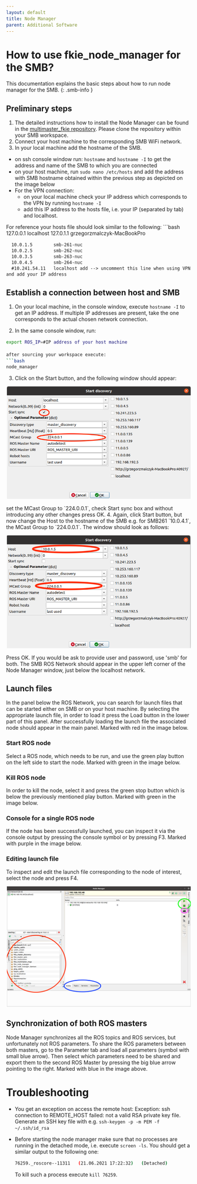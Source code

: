 ```yaml
---
layout: default
title: Node Manager
parent: Additional Software
---
```


# How to use fkie_node_manager for the SMB?
This documentation explains the basic steps about how to run node manager for the SMB.
{: .smb-info }

## Preliminary steps
1. The detailed instructions how to install the Node Manager can be found in the [multimaster_fkie repository](https://github.com/ETHZ-RobotX/multimaster_fkie). Please clone the repository within your SMB workspace.
2. Connect your host machine to the corresponding SMB WiFi network.
3. In your local machine add the hostname of the SMB.
  - on ssh console window run: `hostname` and `hostname -I` to get the address and name of the SMB to which you are connected
  - on your host machine, run `sudo nano /etc/hosts` and add the address with SMB hostname obtained within the previous step as depicted on the image below
  - For the VPN connection:
    * on your local machine check your IP address which corresponds to the VPN by running `hostname -I`
    * add this IP address to the hosts file, i.e. your IP (separated by tab) and localhost.

  For reference your hosts file should look similar to the following:
      ```bash
      127.0.0.1       localhost
      127.0.1.1       grzegorzmalczyk-MacBookPro

      10.0.1.5        smb-261-nuc
      10.0.2.5        smb-262-nuc
      10.0.3.5        smb-263-nuc
      10.0.4.5        smb-264-nuc
      #10.241.54.11   localhost add --> uncomment this line when using VPN and add your IP address

## Establish a connection between host and SMB
1. On your local machine, in the console window, execute `hostname -I` to get an IP address. If multiple IP addresses are present, take the one corresponds to the actual chosen network connection.

2. In the same console window, run:
```bash
export ROS_IP=#IP address of your host machine

after sourcing your workspace execute:
```bash
node_manager
```
3. Click on the Start button, and the following window should appear:
<p align="center">
  <img style="right;"  src="../images/NodeManagerHost.png" width="500" title="Node Manager: Host start discovery">
</p>
set the MCast Group to `224.0.0.1`, check Start sync box and without introducing any other changes press OK.
4. Again, click Start button, but now change the Host to the hostname of the SMB e.g. for SMB261 `10.0.4.1`, the MCast Group to `224.0.0.1`. The window should look as follows:
<p align="center">
  <img style="right;"  src="../images/NodeManagerSMB.png" width="500" title="Node Manager: SMB start discovery">
</p>
Press OK. If you would be ask to provide user and password, use 'smb' for both.
The SMB ROS Network should appear in the upper left corner of the Node Manager window, just below the localhost network.

## Launch files
In the panel below the ROS Network, you can search for launch files that can be started either on SMB or on your host machine. By selecting the appropriate launch file, in order to load it press the Load button in the lower part of this panel. After successfully loading the launch file the associated node should appear in the main panel. Marked with red in the image below.

### Start ROS node
Select a ROS node, which needs to be run, and use the green play button on the left side to start the node. Marked with green in the image below.

### Kill ROS node
In order to kill the node, select it and press the green stop button which is below the previously mentioned play button. Marked with green in the image below.

### Console for a single ROS node
If the node has been successfully launched, you can inspect it via the console output by pressing the console symbol or by pressing F3. Marked with purple in the image below.


### Editing launch file
To inspect and edit the launch file corresponding to the node of interest, select the node and press F4.

<p align="center">
  <img style="right;"  src="../images/NodeManager.png" width="500" title="Node Manager">
</p>

## Synchronization of both ROS masters
Node Manager synchronizes all the ROS topics and ROS services, but unfortunately not ROS parameters. To share the ROS parameters between both masters, go to the Parameter tab and load all parameters (symbol with small blue arrow). Then select which parameters need to be shared and export them to the second ROS Master by pressing the big blue arrow pointing to the right. Marked with blue in the image above.

# Troubleshooting
  - You get an exception on access the remote host: Exception: ssh connection to REMOTE_HOST failed: not a valid RSA private key file. Generate an SSH key file with e.g. `ssh-keygen -p -m PEM -f ~/.ssh/id_rsa`
  - Before starting the node manager make sure that no processes are running in the detached mode, i.e. execute `screen -ls`. You should get a similar output to the following one:
    ```bash
    76259._roscore--11311	(21.06.2021 17:22:32)	(Detached)
    ```

    To kill such a process execute `kill 76259`.
